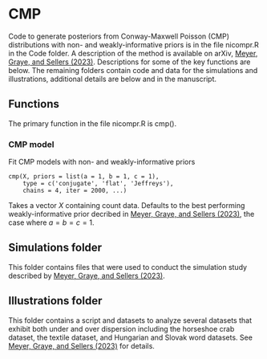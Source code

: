 # CMP
 Code to generate posteriors from Conway-Maxwell Poisson (CMP) distributions with non- and weakly-informative priors is in the file nicompr.R in the Code folder. A description of the method is available on arXiv, [Meyer, Graye, and Sellers (2023)](https://arxiv.org/abs/2311.18053). Descriptions for some of the key functions are below. The remaining folders contain code and data for the simulations and illustrations, additional details are below and in the manuscript.

## Functions
The primary function in the file nicompr.R is cmp().

 ### CMP model
 Fit CMP models with non- and weakly-informative priors
```
cmp(X, priors = list(a = 1, b = 1, c = 1),
    type = c('conjugate', 'flat', 'Jeffreys'),
    chains = 4, iter = 2000, ...)
```
Takes a vector $X$ containing count data. Defaults to the best performing weakly-informative prior decribed in [Meyer, Graye, and Sellers (2023)](https://arxiv.org/abs/2311.18053), the case where $a = b = c = 1$.

## Simulations folder
This folder contains files that were used to conduct the simulation study described by [Meyer, Graye, and Sellers (2023)](https://arxiv.org/abs/2311.18053).

## Illustrations folder
This folder contains a script and datasets to analyze several datasets that exhibit both under and over dispersion including the horseshoe crab dataset, the textile dataset, and Hungarian and Slovak word datasets. See [Meyer, Graye, and Sellers (2023)](https://arxiv.org/abs/2311.18053) for details.

